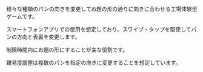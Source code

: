 様々な種類のパンの向きを変更してお題の形の通りに向きに合わせる工場体験型ゲームです。

スマートフォンアプリでの使用を想定しており、スワイプ・タップを駆使してパンの方向と表裏を変更します。

制限時間内にお題の形にすることが主な役割です。

難易度調整は複数のパンを指定の向きに変更することを想定しています。
